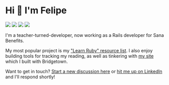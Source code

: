 # Hi 👋 I'm Felipe

<a href="https://fpsvogel.com/posts" alt="Felipe's blog"><img src="https://img.shields.io/badge/✏️%20My%20Blog-555?style=flat" /></a>
<a href="https://ruby.social/@fpsvogel" alt="Felipe on Mastodon"><img src="https://img.shields.io/badge/Mastodon-615ef8?style=flat&logo=mastodon&logoColor=white" /></a>
<a href="https://fpsvogel.com/about" alt="Felipe's resume"><img src="https://img.shields.io/badge/📄%20Resume-555?style=flat" /></a>
<a href="https://www.linkedin.com/in/fpsvogel" alt="Felipe on LinkedIn"><img src="https://img.shields.io/badge/LinkedIn-blue?style=flat&logo=linkedin" /></a>

I'm a teacher-turned-developer, now working as a Rails developer for Sana Benefits.

My most popular project is my ["Learn Ruby" resource list](https://github.com/fpsvogel/learn-ruby). I also enjoy building tools for tracking my reading, as well as tinkering with [my site](https://fpsvogel.com) which I built with Bridgetown.

Want to get in touch? [Start a new discussion here](https://github.com/fpsvogel/fpsvogel/discussions) or [hit me up on LinkedIn](https://www.linkedin.com/in/fpsvogel) and I'll respond shortly!
